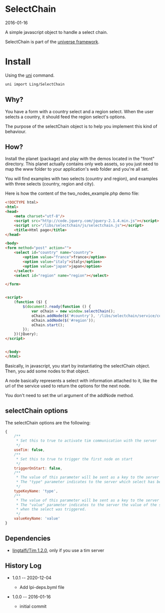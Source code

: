 SelectChain
================
2016-01-16


A simple javascript object to handle a select chain.



SelectChain is part of the [universe framework](https://github.com/karayabin/universe-snapshot).


Install
==========
Using the [uni](https://github.com/lingtalfi/universe-naive-importer) command.
```bash
uni import Ling/SelectChain
```


Why?
--------

You have a form with a country select and a region select.
When the user selects a country, it should feed the region select's options.

The purpose of the selectChain object is to help you implement this kind of behaviour.



How?
---------

Install the planet (package) and play with the demos located in the "front" directory.
This planet actually contains only web assets, so you just need to map the www folder to your application's web folder
and you're all set.



You will find examples with two selects (country and region), and examples with three selects (country, region and city).


Here is how the content of the two_nodes_example.php demo file:

```html
<!DOCTYPE html>
<html>
<head>
    <meta charset="utf-8"/>
    <script src="http://code.jquery.com/jquery-2.1.4.min.js"></script>
    <script src="/libs/selectchain/js/selectchain.js"></script>
    <title>Html page</title>
</head>

<body>
<form method="post" action="">
    <select id="country" name="country">
        <option value="france">france</option>
        <option value="italy">italy</option>
        <option value="japan">japan</option>
    </select>
    <select id="region" name="region"></select>

</form>


<script>
    (function ($) {
        $(document).ready(function () {
            var oChain = new window.selectChain();
            oChain.addNode($('#country'), '/libs/selectchain/service/country-demo.php');
            oChain.addNode($('#region'));
            oChain.start();
        });
    })(jQuery);
</script>


</body>
</html>
```


Basically, in javascript, you start by instantiating the selectChain object.
Then, you add some nodes to that object.

A node basically represents a select with information attached to it, like the url of the service used to return the options 
for the next node.

You don't need to set the url argument of the addNode method.



selectChain options
----------------------

The selectChain options are the following:

```js
{
    /**
     * Set this to true to activate tim communication with the server
     */
    useTim: false,
    /**
     * Set this to true to trigger the first node on start
     */
    triggerOnStart: false,
    /**
     * The value of this parameter will be sent as a key to the server upon a request.
     * The "type" parameter indicates to the server which select has been triggered. 
     */
    typeKeyName: 'type',
    /**
     * The value of this parameter will be sent as a key to the server upon a request.
     * The "value" parameter indicates to the server the value of the selected item
     * when the select was triggered.
     */            
    valueKeyName: 'value'
}    
```




Dependencies
------------------

- [lingtalfi/Tim 1.2.0](https://github.com/lingtalfi/Tim), only if you use a tim server


History Log
------------------

- 1.0.1 -- 2020-12-04

    - Add lpi-deps.byml file

- 1.0.0 -- 2016-01-16

    - initial commit
    
    




